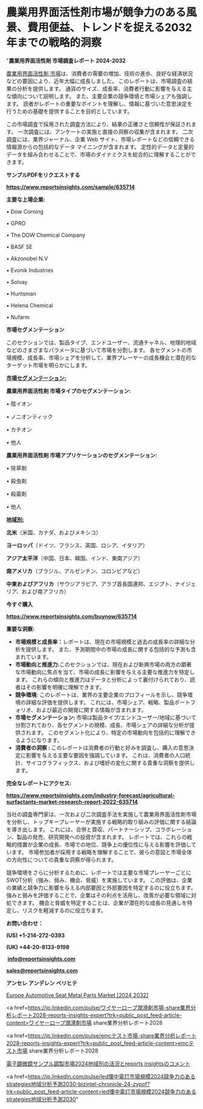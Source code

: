 # 農業用界面活性剤市場が競争力のある風景、費用便益、トレンドを捉える2032年までの戦略的洞察

"<strong>農業用界面活性剤 市場調査レポート 2024-2032</strong>

<a href=https://www.reportsinsights.com/sample/635714>農業用界面活性剤 市場</a>は、消費者の需要の増加、技術の進歩、良好な経済状況などの要因により、近年大幅に成長しました。 このレポートは、市場調査の結果の分析を提供します。 通貨のサイズ、成長率、消費者行動に影響を与える主な傾向について説明します。 また、主要企業の競争環境と市場シェアも強調します。 読者がレポートの重要なポイントを理解し、情報に基づいた意思決定を行うための基礎を提供することを目的としています。

この市場調査で採用された調査方法により、結果の正確さと信頼性が保証されます。 一次調査には、アンケートの実施と直接の洞察の収集が含まれます。 二次調査には、業界ジャーナル、企業 Web サイト、市場レポートなどの信頼できる情報源からの包括的なデータ マイニングが含まれます。 定性的データと定量的データを組み合わせることで、市場のダイナミクスを総合的に理解することができます。

<strong><b>サンプルPDFをリクエストする</b></strong>

<a href=https://www.reportsinsights.com/sample/635714><strong><u>https://www.reportsinsights.com/sample/635714</u></strong></a>

<strong>主要な上場企業:</strong>

• Dow Corning 

• GPRO 

• The DOW Chemical Company 

• BASF SE 

• Akzonobel N.V 

• Evonik Industries 

• Solvay 

• Huntsman 

• Helena Chemical 

• Nufarm

<strong>市場セグメンテーション</strong>

このセクションでは、製品タイプ、エンドユーザー、流通チャネル、地理的地域などのさまざまなパラメータに基づいて市場を分割します。 各セグメントの市場規模、成長率、市場シェアを分析して、業界プレーヤーの成長機会と潜在的なターゲット市場を明らかにします。

<strong><u>市場セグメンテーション</u></strong><strong><u>:</u></strong>

<strong>農業用界面活性剤 市場タイプのセグメンテーション:</strong>

• 陰イオン

• ノニオンティック

• カチオン

• 他人

<strong>農業用界面活性剤 市場アプリケーションのセグメンテーション:</strong>

• 除草剤

• 殺虫剤

• 殺菌剤

• 他人

<strong><u>地域別</u></strong><strong><u>:</u></strong>

<strong>北米</strong>（米国、カナダ、およびメキシコ）

<strong>ヨーロッパ</strong>（ドイツ、フランス、英国、ロシア、イタリア）

<strong>アジア太平洋</strong>（中国、日本、韓国、インド、東南アジア）

<strong>南アメリカ</strong>（ブラジル、アルゼンチン、コロンビアなど）

<strong>中東およびアフリカ</strong>（サウジアラビア、アラブ首長国連邦、エジプト、ナイジェリア、および南アフリカ）

<strong>今すぐ購入</strong>

<a href=https://www.reportsinsights.com/buynow/635714><strong><u>https://www.reportsinsights.com/buynow/635714</u></strong></a>

<strong>重要な洞察:</strong>
<ul>
  <li><strong>市場規模と成長率：</strong>レポートは、現在の市場規模と過去の成長率の詳細な分析を提供します。 また、予測期間中の市場の成長に関する包括的な予測も含まれています。</li>
  <li><strong>市場動向と推進力:</strong>このセクションでは、現在および新興市場の両方の顕著な市場動向に焦点を当て、市場の成長に影響を与える主要な推進力を特定します。 これらの傾向と推進力はデータと分析によって裏付けられており、読者はその影響を明確に理解できます。</li>
  <li><strong>競争環境</strong>: このレポートは、業界の主要企業のプロフィールを示し、競争環境の詳細な評価を提供します。 これには、市場シェア、戦略、製品ポートフォリオ、および最近の開発に関する情報が含まれます。</li>
  <li><strong>市場セグメンテーション: </strong>市場は製品タイプ/エンドユーザー/地域に基づいて分割されており、各セグメントの規模、成長、市場シェアの詳細な分析が提供されます。 このセグメント化により、特定の市場動向を包括的に理解できるようになります。</li>
  <li><strong>消費者の洞察 : </strong>このレポートは消費者の行動と好みを調査し、購入の意思決定に影響を与える主要な要因を強調しています。 これは、消費者の人口統計、サイコグラフィックス、および嗜好の変化に関する貴重な洞察を提供します。</li>
</ul>
<strong>完全なレポートにアクセス:</strong>

<a href=https://www.reportsinsights.com/industry-forecast/agricultural-surfactants-market-research-report-2022-635714><strong><u><b>https://www.reportsinsights.com/industry-forecast/agricultural-surfactants-market-research-report-2022-635714</b></u></strong></a>

当社の調査専門家は、一次および二次調査手法を実施して農業用界面活性剤市場を分析し、トップキープレーヤーが実施する戦略的取り組みの評価に関する結論を導き出します。 これには、合併と買収、パートナーシップ、コラボレーション、製品の発売、研究開発への投資が含まれます。 レポートでは、これらの戦略的措置が企業の成長、市場での地位、競争上の優位性に与える影響を評価しています。 市場参加者が採用する戦略を理解することで、彼らの意図と市場全体の方向性についての貴重な洞察が得られます。

競争環境をさらに分析するために、レポートでは主要な市場プレーヤーごとにSWOT分析（強み、弱み、機会、脅威）を実施しています。 この評価は、企業の業績と競争力に影響を与える内部要因と外部要因を特定するのに役立ちます。 強みと弱みを評価することで、企業はその利点を活用し、改善が必要な領域に対処できます。 機会と脅威を特定することは、企業が潜在的な成長の見通しを特定し、リスクを軽減するのに役立ちます。

<strong>お問い合わせ：</strong>

<strong>(US) +1-214-272-0393</strong>

<strong>(UK) +44-20-8133-9198</strong>

<strong> </strong><a href=info@reportsinsights.com><strong><u>info@reportsinsights.com</u></strong></a>

<a href=sales@reportsinsights.com><strong><u>sales@reportsinsights.com</u></strong></a>

<strong>アンセレ アンデレン ベリヒテ</strong>

<a href=https://www.linkedin.com/pulse/europe-automotive-seat-metal-parts-markets-2024-xxzwf/>Europe Automotive Seat Metal Parts Market [2024 2032]</a>

<a href=https://jp.linkedin.com/pulse/ワイヤーロープ潤滑剤市場-share業界分析レポート2028-reports-insights-expert?trk=public_post_feed-article-content>ワイヤーロープ潤滑剤市場 share業界分析レポート2028</a>

<a href=https://jp.linkedin.com/pulse/emcテスト市場-share業界分析レポート2028-reports-insights-expert?trk=public_post_feed-article-content>emcテスト市場 share業界分析レポート2028</a>

<a href=https://www.linkedin.com/pulse/電子顕微鏡サンプル調製市場2024地域別の活況とreports-insightsのコメント/>電子顕微鏡サンプル調製市場2024地域別の活況とreports insightsのコメント</a>

<a href=https://jp.linkedin.com/pulse/led懐中電灯市場規模2024競争力のあるstrategies地域分析予測2030-bizintel-chronicle-24-zypof?trk=public_post_feed-article-content>led懐中電灯市場規模2024競争力のあるstrategies地域分析予測2030</a>"
